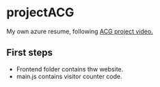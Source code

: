 # projectACG
My own azure resume, following [ACG project video.]()

## First steps 

- Frontend folder contains thw website.
- main.js contains visitor counter code.